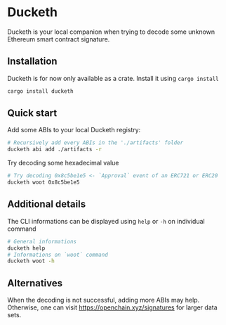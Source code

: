 # Ducketh

Ducketh is your local companion when trying to decode some unknown Ethereum smart contract signature.

## Installation

Ducketh is for now only available as a crate. Install it using `cargo install`
```bash
cargo install ducketh
```

## Quick start

Add some ABIs to your local Ducketh registry:
```bash
# Recursively add every ABIs in the './artifacts' folder
ducketh abi add ./artifacts -r
```

Try decoding some hexadecimal value
```bash
# Try decoding 0x8c5be1e5 <- `Approval` event of an ERC721 or ERC20
ducketh woot 0x8c5be1e5
```

## Additional details

The CLI informations can be displayed using `help` or `-h` on individual command
```bash
# General informations
ducketh help
# Informations on `woot` command
ducketh woot -h
```

## Alternatives

When the decoding is not successful, adding more ABIs may help. Otherwise, one can visit https://openchain.xyz/signatures for larger data sets.